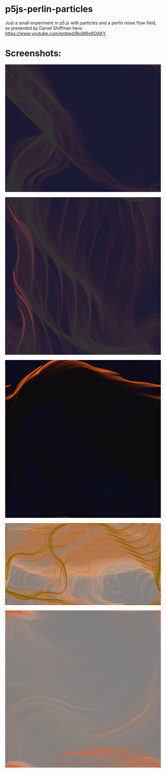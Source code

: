 # p5js-perlin-particles

Just a small experiment in p5.js with particles and a perlin noise flow field, as presented by Daniel Shiffman here: https://www.youtube.com/embed/BjoM9oKOAKY 

Screenshots:
============
![screenshot4](https://github.com/nbogie/p5js-perlin-particles/raw/master/screenshots/screenshot4.png)

![screenshot5](https://github.com/nbogie/p5js-perlin-particles/raw/master/screenshots/screenshot5.png)

![screenshot6](https://github.com/nbogie/p5js-perlin-particles/raw/master/screenshots/screenshot6.png)

![screenshot](https://github.com/nbogie/p5js-perlin-particles/raw/master/screenshots/screenshot-p5js-perlin-particles2.png)

![screenshot3](https://github.com/nbogie/p5js-perlin-particles/raw/master/screenshots/screenshot3.png)


